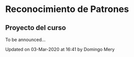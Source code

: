 # Reconocimiento de Patrones

## Proyecto del curso

To be announced...


Updated on 03-Mar-2020 at 16:41 by Domingo Mery

